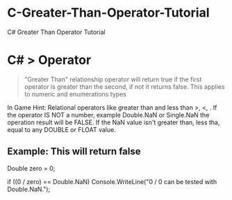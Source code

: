 # C-Greater-Than-Operator-Tutorial
C# Greater Than Operator Tutorial

# C# > Operator

> "Greater Than" relationship operator will return true if the first operator is greater than the second, if not it returns false. This applies to numeric and enumerations types

In Game Hint: Relational operators like greater than and less than >, <, . If the operator IS NOT a number, example Double.NaN or Single.NaN the operation result will be FALSE. If the NaN value isn't greater than, less tha, equal to any DOUBLE or FLOAT value. 

## Example: This will return false

Double zero = 0;

if ((0 / zero) == Double.NaN) 
   Console.WriteLine("0 / 0 can be tested with Double.NaN.");
